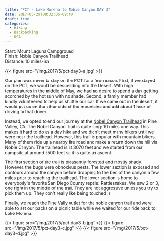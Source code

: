 ```yaml
---
title: "PCT - Lake Morena to Noble Canyon DAY 3"
date: 2017-05-29T08:32:06-09:00
draft: true
categories:
  - Hiking
  - Backpacking
  - USA
---
```


Start: Mount Laguna Campground <br>
Finish: Noble Canyon Trailhead <br>
Distance: 10 miles-ish

{{< figure src="/img/2017/5/pct-day3-a.jpg" >}}

<!--more-->

Our plan was never to stay on the PCT for a few reason. First, if we stayed on the PCT, we would be descending into the Desert. With high temperatures in the middle of May, we had no desire to spend a day getting scorched by the hot sun with no shade. Second, a family member had kindly volunteered to help us shuttle our car. If we came out in the desert, it would put us on the other side of the mountains and add about 1 hour of driving to that driver.

Instead, we opted to end our journey at the [Nobel Canyon Trailhead](https://www.alltrails.com/trail/us/california/noble-canyon) in Pine Valley, CA. The Nobel Canyon Trail is quite long: 10 miles one way. This makes it hard to do as a day hike and we didn't meet many hikers until we were near the trailhead. However, this trail is popular with mountain bikers. Many of them ride up a nearby fire road and make a return down the hill via Noble Canyon. The trailhead is at 3070 feet and we started from our campsite at around 5500 feet so it is quite an ascent.

The first section of the trail is pleasantly forested and mostly shady. However, the bugs were obnoxious pests. The lower section is exposed and contours around the canyon before dropping to the bed of the canyon a few miles prior to reaching the trailhead. The lower section is home to everybody's favorite San Diego County reptile: Rattlesnakes. We saw 2 or 3, one right in the middle of the trail. They are not aggressive unless you try to pick them up. They don't really like being touched :)

Finally, we reach the Pine Vally outlet for the noble canyon trail and were able to set our packs on a picnic table while we waited for our ride back to Lake Morena.

{{< figure src="/img/2017/5/pct-day3-b.jpg" >}}
{{< figure src="/img/2017/5/pct-day3-c.jpg" >}}
{{< figure src="/img/2017/5/pct-day3-d.jpg" >}}
